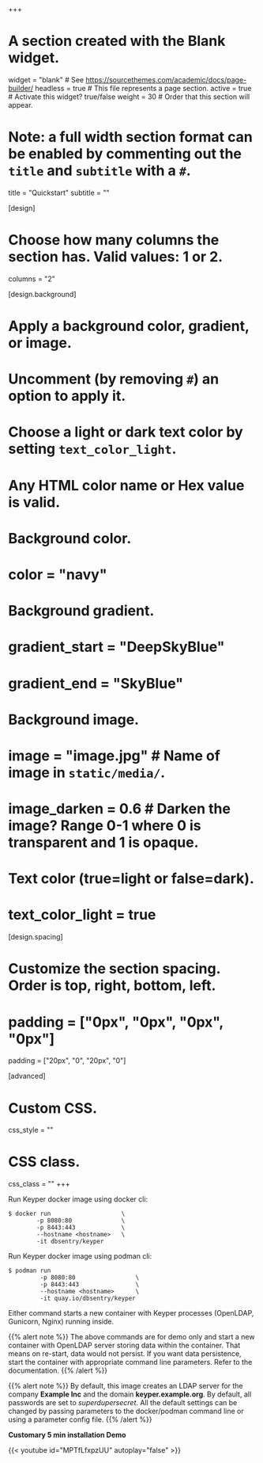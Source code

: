 +++
# A section created with the Blank widget.
widget = "blank"  # See https://sourcethemes.com/academic/docs/page-builder/
headless = true  # This file represents a page section.
active = true  # Activate this widget? true/false
weight = 30  # Order that this section will appear.

# Note: a full width section format can be enabled by commenting out the `title` and `subtitle` with a `#`.
title = "Quickstart"
subtitle = ""

[design]
  # Choose how many columns the section has. Valid values: 1 or 2.
  columns = "2"

[design.background]
  # Apply a background color, gradient, or image.
  #   Uncomment (by removing `#`) an option to apply it.
  #   Choose a light or dark text color by setting `text_color_light`.
  #   Any HTML color name or Hex value is valid.

  # Background color.
  # color = "navy"
  
  # Background gradient.
  # gradient_start = "DeepSkyBlue"
  # gradient_end = "SkyBlue"
  
  # Background image.
  # image = "image.jpg"  # Name of image in `static/media/`.
  # image_darken = 0.6  # Darken the image? Range 0-1 where 0 is transparent and 1 is opaque.

  # Text color (true=light or false=dark).
  # text_color_light = true

[design.spacing]
  # Customize the section spacing. Order is top, right, bottom, left.
  # padding = ["0px", "0px", "0px", "0px"]
  padding = ["20px", "0", "20px", "0"]

[advanced]
 # Custom CSS. 
 css_style = ""
 
 # CSS class.
 css_class = ""
+++

Run Keyper docker image using docker cli:
```console
$ docker run                    \
        -p 8080:80              \
        -p 8443:443             \
        --hostname <hostname>   \
        -it dbsentry/keyper
````
Run Keyper docker image using podman cli:
```console
$ podman run  
         -p 8080:80                 \
         -p 8443:443                \
         --hostname <hostname>      \
         -it quay.io/dbsentry/keyper
````
Either command starts a new container with Keyper processes (OpenLDAP, Gunicorn, Nginx) running inside.

{{% alert note %}}
The above commands are for demo only and start a new container with OpenLDAP server storing data within the container. That means on re-start, data would not persist. If you want data persistence, start the container with appropriate command line parameters. Refer to the documentation.
{{% /alert %}}

{{% alert note %}}
By default, this image creates an LDAP server for the company **Example Inc** and the domain **keyper.example.org**. By default, all passwords are set to *superdupersecret*. All the default settings can be changed by passing parameters to the docker/podman command line or using a parameter config file.
{{% /alert %}}

**Customary 5 min installation Demo**

{{< youtube id="MPTfLfxpzUU" autoplay="false" >}}
